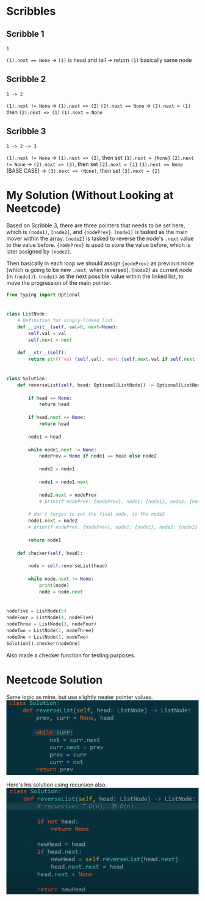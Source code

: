 # Scribbles
## Scribble 1
```
1
```
`(1).next == None` &rarr; `(1)` is head and tail &rarr; return `(1)` basically same node

## Scribble 2

```
1 -> 2
```
`(1).next != None` &rarr; `(1).next => (2)`
    `(2).next == None` &rarr; `(2).next = (1)` then `(2).next => (1)`
    `(1).next = None`


## Scribble 3
```
1 -> 2 -> 3
```
`(1).next != None` &rarr; `(1).next => (2)`, then set `[1].next = {None}`
    `(2).next != None` &rarr; `(2).next => (3)`, then set `[2].next = {1}`
        `(3).next == None` (BASE CASE) &rarr; `(3).next => (None)`, then set `[3].next = {2}`

# My Solution (Without Looking at Neetcode)
Based on Scribble 3, there are three pointers that needs to be set here, which is `(node1)`, `[node2]`, and `{nodePrev}`. `(node1)` is tasked as the main mover within the array. `[node2]` is tasked to reverse the node's `.next` value to the value before. `{nodePrev}` is used to store the value before, which is later assigned by `[node2]`.

Then basically in each loop we should assign `{nodePrev}` as previous node (which is going to be new `.next`, when reversed). `[node2]` as current node (in `(node1)`). `(node1)` as the next possible value within the linked list, to move the progression of the main pointer.

```python
from typing import Optional


class ListNode:
    # Definition for singly-linked list.
    def __init__(self, val=0, next=None):
        self.val = val
        self.next = next

    def __str__(self):
        return str(f"val {self.val}, next {self.next.val if self.next != None else None}")


class Solution:
    def reverseList(self, head: Optional[ListNode]) -> Optional[ListNode]:

        if head == None:
            return head

        if head.next == None:
            return head

        node1 = head

        while node1.next != None:
            nodePrev = None if node1 == head else node2

            node2 = node1

            node1 = node1.next

            node2.next = nodePrev
            # print(f'nodePrev: {nodePrev}, node1: {node1}, node2: {node2}')

        # don't forget to set the final node, to the node2
        node1.next = node2
        # print(f'nodePrev: {nodePrev}, node1: {node1}, node2: {node2}')

        return node1

    def checker(self, head):

        node = self.reverseList(head)

        while node.next != None:
            print(node)
            node = node.next


nodeFive = ListNode(5)
nodeFour = ListNode(4, nodeFive)
nodeThree = ListNode(3, nodeFour)
nodeTwo = ListNode(2, nodeThree)
nodeOne = ListNode(1, nodeTwo)
Solution().checker(nodeOne)
```

Also made a checker function for testing purposes.

# Neetcode Solution
Same logic as mine, but use slightly neater pointer values.
![alt text](image.png)

Here's his solution using recursion also.
![alt text](image-1.png)